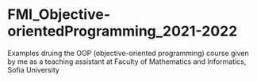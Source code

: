 # FMI_Objective-orientedProgramming_2021-2022
Examples druing the OOP (objective-oriented programming) course given by me as a teaching assistant at Faculty of Mathematics and Informatics, Sofia University 
